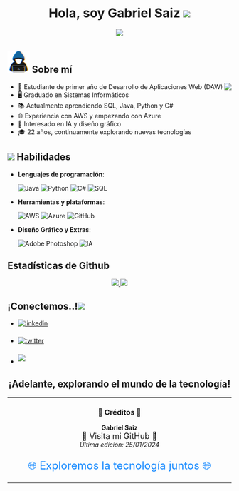 <h1 align="center"><b>Hola, soy Gabriel Saiz </b><img src="https://media.giphy.com/media/hvRJCLFzcasrR4ia7z/giphy.gif" width="35"></h1>

<p align="center">
  <a href="https://github.com/DenverCoder1/readme-typing-svg"><img src="https://readme-typing-svg.herokuapp.com?font=Time+New+Roman&color=cyan&size=25&center=true&vCenter=true&width=600&height=100&lines=Estudiante+de+DAW+en+aprendizaje+constante;Apasionado+por+IA,+diseño+gráfico,+y+tecnología;Explorando+Java,+Python,+SQL+y+C%23;"></a>
</p>

## <picture><img src = "https://github.com/0xAbdulKhalid/0xAbdulKhalid/raw/main/assets/mdImages/about_me.gif" width="50px" style="visibility:visible;max-width:100%;"></picture> **Sobre mí**

<picture>
  <img align="right" <img src="https://camo.githubusercontent.com/e2e93a7fdf20ca4f31a557c3bfc701bea95009d2520601aa6db1a64bc612b775/68747470733a2f2f6d656469612e67697068792e636f6d2f6d656469612f517670715443694563777476783677774a4b2f67697068792e676966" height="300" data-canonical-src="https://media.giphy.com/media/QvpqTCiEcwtvx6wwJK/giphy.gif" style="max-width: 100%; display: inline-block;" data-target="animated-image.originalImage">
</picture>




- 🌱 Estudiante de primer año de Desarrollo de Aplicaciones Web (DAW)
- 🖥️ Graduado en Sistemas Informáticos
- 📚 Actualmente aprendiendo SQL, Java, Python y C#
- 🌐 Experiencia con AWS y empezando con Azure
- 🤖 Interesado en IA y diseño gráfico
- 🎓 22 años, continuamente explorando nuevas tecnologías

## <img src="https://media2.giphy.com/media/QssGEmpkyEOhBCb7e1/giphy.gif?cid=ecf05e47a0n3gi1bfqntqmob8g9aid1oyj2wr3ds3mg700bl&rid=giphy.gif" width ="25"><b> Habilidades</b>

<p align="center">

- **Lenguajes de programación**:
    
    ![Java](https://img.shields.io/badge/Java-%23007396.svg?style=for-the-badge&logo=java&logoColor=white)
    ![Python](https://img.shields.io/badge/Python-%3776AB.svg?style=for-the-badge&logo=python&logoColor=white)
    ![C#](https://img.shields.io/badge/C%23-%2391200F.svg?style=for-the-badge&logo=c-sharp&logoColor=white)
    ![SQL](https://img.shields.io/badge/SQL-%234479A1.svg?style=for-the-badge&logo=mysql&logoColor=white)

- **Herramientas y plataformas**:

    ![AWS](https://img.shields.io/badge/AWS-%23FF9900.svg?style=for-the-badge&logo=amazon-aws&logoColor=white)
    ![Azure](https://img.shields.io/badge/Azure-%230072C6.svg?style=for-the-badge&logo=microsoftazure&logoColor=white)
    ![GitHub](https://img.shields.io/badge/github-%23121011.svg?style=for-the-badge&logo=github&logoColor=white)

- **Diseño Gráfico y Extras**:

    ![Adobe Photoshop](https://img.shields.io/badge/Adobe%20Photoshop-%2331A8FF.svg?style=for-the-badge&logo=adobe-photoshop&logoColor=white)
    ![IA](https://img.shields.io/badge/IA-%2300BB00.svg?style=for-the-badge&logo=artificial-intelligence&logoColor=white)

</p>

## Estadísticas de Github

<div align="center">

<a href="https://github.com/GabriLPDA22">
  <img src="https://github-readme-stats.vercel.app/api?username=GabriLPDA22&include_all_commits=true&count_private=true&show_icons=true&line_height=20&title_color=7A7ADB&icon_color=2234AE&text_color=D3D3D3&bg_color=0,000000,130F40" width="450"/>
</a>

<a href="https://github.com/[tu-usuario]">
  <img src="https://github-readme-stats.vercel.app/api/top-langs/?username=GabriLPDA22&layout=compact&theme=light" width="450"/>
</a>

</div>


## <b> ¡Conectemos..!</b><img src="https://github.com/GabriLPDA22/GabriLPDA22/raw/main/assets/mdImages/handshake.gif" width ="80">

<div align='left'>

<ul>

<li>
<a href="https://linkedin.com/in/gabriel-saiz-de-la-maza-bajo-140370184" target="_blank">
<img src="https://img.shields.io/badge/linkedin:  Gabriel%20Saiz-%2300acee.svg?color=405DE6&style=for-the-badge&logo=linkedin&logoColor=white" alt=linkedin style="margin-bottom: 5px;"/>
</a>
</li>

<br>

<li>
<a href="https://twitter.com/saiz_gabri" target="_blank">
<img src="https://img.shields.io/badge/twitter:  Gabriel%20Saiz-%2300acee.svg?color=1DA1F2&style=for-the-badge&logo=twitter&logoColor=white" alt=twitter style="margin-bottom: 5px;"/>
</a>
</li>

<br>

<li>
<a href="https://www.instagram.com/saiz_gabriel/" target="_blank">
<img src="https://img.shields.io/badge/instagram:  Gabriel%20Saiz-%23EA4335.svg?style=for-the-badge&logo=instagram&logoColor=white" t=mail style="margin-bottom: 5px;" />
</a>
</li>
	
</ul>
</div>

<div align='center'>

## <b>¡Adelante, explorando el mundo de la tecnología!</b>
</div>

<div align="center">

---

<h3>🌟 <b>Créditos</b> 🌟</h3>
<p>
  <b>Gabriel Saiz</b><br>
  <a href="https://github.com/[tu-usuario]" style="font-size: large; text-decoration: none;">
    🚀 Visita mi GitHub 🚀
  </a>
  <br>
  <span style="font-style: italic;">Última edición: 25/01/2024</span>
</p>
<p style="color: #1589FF; font-size: x-large;">
  🌐 Exploremos la tecnología juntos 🌐
</p>

---

</div>



